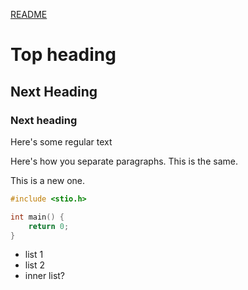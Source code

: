[README](./example.md)

# Top heading
## Next Heading
### Next heading
Here's some regular text

Here's how you separate paragraphs.
This is the same.

This is a new one.

```c
#include <stio.h>

int main() {
	return 0;
}
```

*  list 1
*  list 2
  *  inner list?

